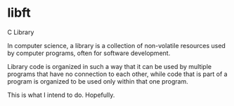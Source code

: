 # libft

C Library

In computer science, a library is a collection of non-volatile resources used by computer programs, often for software development.

Library code is organized in such a way that it can be used by multiple programs that have no connection to each other,
while code that is part of a program is organized to be used only within that one program.

This is what I intend to do.
Hopefully.
